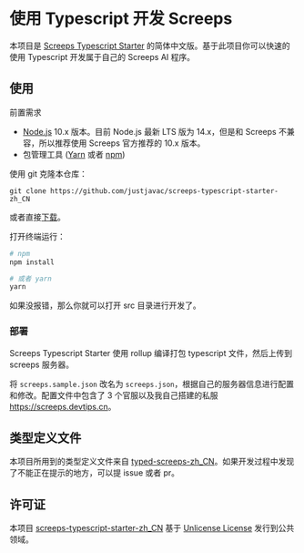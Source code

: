 # 使用 Typescript 开发 Screeps

本项目是 [Screeps Typescript Starter](https://github.com/screepers/screeps-typescript-starter) 的简体中文版。基于此项目你可以快速的使用 Typescript 开发属于自己的 Screeps AI 程序。

## 使用

前置需求

- [Node.js](https://nodejs.org/zh-cn/) 10.x 版本。目前 Node.js 最新 LTS 版为 14.x，但是和 Screeps 不兼容，所以推荐使用 Screeps 官方推荐的 10.x 版本。
- 包管理工具 ([Yarn](https://yarnpkg.com/en/docs/getting-started) 或者 [npm](https://docs.npmjs.com/getting-started/installing-node))

使用 git 克隆本仓库：

```shell
git clone https://github.com/justjavac/screeps-typescript-starter-zh_CN
```

或者直接[下载](https://github.com/justjavac/screeps-typescript-starter-zh_CN/archive/master.zip)。

打开终端运行：

```bash
# npm
npm install

# 或者 yarn
yarn
```

如果没报错，那么你就可以打开 src 目录进行开发了。

### 部署

Screeps Typescript Starter 使用 rollup 编译打包 typescript 文件，然后上传到 screeps 服务器。

将 `screeps.sample.json` 改名为 `screeps.json`，根据自己的服务器信息进行配置和修改。配置文件中包含了 3 个官服以及我自己搭建的私服 <https://screeps.devtips.cn>。

## 类型定义文件

本项目所用到的类型定义文件来自 [typed-screeps-zh_CN](https://github.com/justjavac/typed-screeps-zh_CN)。如果开发过程中发现了不能正在提示的地方，可以提 issue 或者 pr。

## 许可证

本项目 [screeps-typescript-starter-zh_CN](https://github.com/justjavac/screeps-typescript-starter-zh_CN) 基于 [Unlicense License](./LICENSE) 发行到公共领域。
